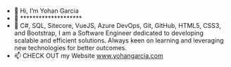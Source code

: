 - 👋 Hi, I’m Yohan Garcia
- 👀 ********************
- 🌱 C#, SQL, Sitecore, VueJS, Azure DevOps, Git, GitHub, HTML5, CSS3, and Bootstrap, I am a Software Engineer dedicated to developing scalable and efficient solutions. Always keen on learning and leveraging new technologies for better outcomes.
- 📫 CHECK OUT my Website www.yohangarcia.com

<!---
yohanJS/yohanJS is a ✨ special ✨ repository because its `README.md` (this file) appears on your GitHub profile.
You can click the Preview link to take a look at your changes.
--->
